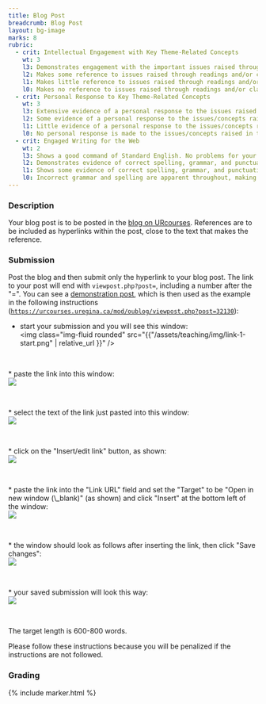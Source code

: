 ```yaml
---
title: Blog Post
breadcrumb: Blog Post
layout: bg-image
marks: 8
rubric:
  - crit: Intellectual Engagement with Key Theme-Related Concepts
    wt: 3
    l3: Demonstrates engagement with the important issues raised through readings and/or class activities
    l2: Makes some reference to issues raised through readings and/or class activities
    l1: Makes little reference to issues raised through readings and/or class activities
    l0: Makes no reference to issues raised through readings and/or class activities
  - crit: Personal Response to Key Theme-Related Concepts
    wt: 3
    l3: Extensive evidence of a personal response to the issues raised in the readings/activities, and Demonstrates your growth
    l2: Some evidence of a personal response to the issues/concepts raised in the readings/activities
    l1: Little evidence of a personal response to the issues/concepts raised in the readings/activities
    l0: No personal response is made to the issues/concepts raised in the readings/activities
  - crit: Engaged Writing for the Web
    wt: 2
    l3: Shows a good command of Standard English. No problems for your audience. Blog entry includes several links and uses recommended style
    l2: Demonstrates evidence of correct spelling, grammar, and punctuation. Audience will have little trouble reading your blog. More than 1 link is included and recommended style is mostly used
    l1: Shows some evidence of correct spelling, grammar, and punctuation. Audience will have some trouble reading your blog. Recommended style used occasionally (and only 1 link is included)
    l0: Incorrect grammar and spelling are apparent throughout, making it difficult for others to follow. No links are included and recommended style not followed
---
```

### Description

Your blog post is to be posted in the [blog on URcourses](https://urcourses.uregina.ca/mod/oublog/view.php?id=909814). References are to be included as hyperlinks within the post, close to the text that makes the reference.

### Submission
Post the blog and then submit only the hyperlink to your blog post.
The link to your post will end with <code>viewpost.php?post=</code>, including a number after the "=". You can see a [demonstration post](https://urcourses.uregina.ca/mod/oublog/viewpost.php?post=32130), which is then used as the example in  the following instructions (<code>https://urcourses.uregina.ca/mod/oublog/viewpost.php?post=32130</code>):
* start your submission and you will see this window:<br />
<img class="img-fluid rounded" src="{{"/assets/teaching/img/link-1-start.png" | relative_url }}" />
<p>&nbsp;</p>
* paste the link into this window:<br />
<img class="img-fluid rounded" src="{{"/assets/teaching/img/link-2-paste.png" | relative_url }}" />
<p>&nbsp;</p>
* select the text of the link just pasted into this window:<br />
<img class="img-fluid rounded" src="{{"/assets/teaching/img/link-3-select.png" | relative_url }}" />
<p>&nbsp;</p>
* click on the "Insert/edit link" button, as shown:<br />
<img class="img-fluid rounded" src="{{"/assets/teaching/img/link-4-hover.png" | relative_url }}" />
<p>&nbsp;</p>
* paste the link into the "Link URL" field and set the "Target" to be "Open in new window (\_blank)" (as shown) and click "Insert" at the bottom left of the window:<br />
<img class="img-fluid rounded" src="{{"/assets/teaching/img/link-5-insert.png" | relative_url }}" />
<p>&nbsp;</p>
* the window should look as follows after inserting the link, then click "Save changes":<br />
<img class="img-fluid rounded" src="{{"/assets/teaching/img/link-6-save.png" | relative_url }}" />
<p>&nbsp;</p>
* your saved submission will look this way:<br />
<img class="img-fluid rounded" src="{{"/assets/teaching/img/link-7-submit.png" | relative_url }}" />
<p>&nbsp;</p>

The target length is 600-800 words.

Please follow these instructions because you will be penalized if the instructions are not followed.

### Grading

{% include marker.html %}
